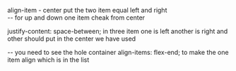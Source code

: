 align-item - center put the two item equal left and right   
-- for up and down one item cheak from center
  

 justify-content: space-between;  in three item one is left another is right and  other should put in the center we have used 


 -- you need to see the hole container 
   align-items: flex-end; to make the one item align which is in the list 
   